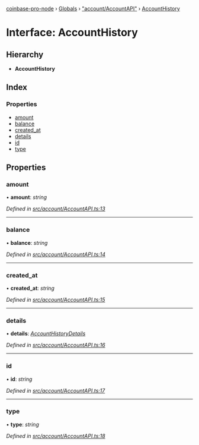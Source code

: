 [coinbase-pro-node](../README.md) › [Globals](../globals.md) › ["account/AccountAPI"](../modules/_account_accountapi_.md) › [AccountHistory](_account_accountapi_.accounthistory.md)

# Interface: AccountHistory

## Hierarchy

- **AccountHistory**

## Index

### Properties

- [amount](_account_accountapi_.accounthistory.md#amount)
- [balance](_account_accountapi_.accounthistory.md#balance)
- [created_at](_account_accountapi_.accounthistory.md#created_at)
- [details](_account_accountapi_.accounthistory.md#details)
- [id](_account_accountapi_.accounthistory.md#id)
- [type](_account_accountapi_.accounthistory.md#type)

## Properties

### amount

• **amount**: _string_

_Defined in [src/account/AccountAPI.ts:13](https://github.com/bennyn/coinbase-pro-node/blob/411b7a7/src/account/AccountAPI.ts#L13)_

---

### balance

• **balance**: _string_

_Defined in [src/account/AccountAPI.ts:14](https://github.com/bennyn/coinbase-pro-node/blob/411b7a7/src/account/AccountAPI.ts#L14)_

---

### created_at

• **created_at**: _string_

_Defined in [src/account/AccountAPI.ts:15](https://github.com/bennyn/coinbase-pro-node/blob/411b7a7/src/account/AccountAPI.ts#L15)_

---

### details

• **details**: _[AccountHistoryDetails](_account_accountapi_.accounthistorydetails.md)_

_Defined in [src/account/AccountAPI.ts:16](https://github.com/bennyn/coinbase-pro-node/blob/411b7a7/src/account/AccountAPI.ts#L16)_

---

### id

• **id**: _string_

_Defined in [src/account/AccountAPI.ts:17](https://github.com/bennyn/coinbase-pro-node/blob/411b7a7/src/account/AccountAPI.ts#L17)_

---

### type

• **type**: _string_

_Defined in [src/account/AccountAPI.ts:18](https://github.com/bennyn/coinbase-pro-node/blob/411b7a7/src/account/AccountAPI.ts#L18)_
